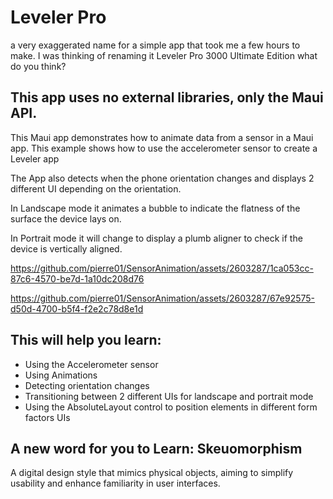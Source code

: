# Leveler Pro 
a very exaggerated name for a simple app that took me a few hours to make.
I was thinking of renaming it Leveler Pro 3000 Ultimate Edition what do you think?
## This app uses no external libraries, only the Maui API.

This Maui app demonstrates how to animate data from a sensor in a Maui app. 
This example shows how to use the accelerometer sensor to create a Leveler
app 

The App also detects when the phone orientation changes and displays 2 different UI depending on the orientation.

In Landscape mode it animates a bubble to indicate the flatness of the surface the device lays on. 

In Portrait mode it will change to display a plumb aligner to check if the device is vertically aligned.

https://github.com/pierre01/SensorAnimation/assets/2603287/1ca053cc-87c6-4570-be7d-1a10dc208d76

https://github.com/pierre01/SensorAnimation/assets/2603287/67e92575-d50d-4700-b5f4-f2e2c78d8e1d

## This will help you learn:
- Using the Accelerometer sensor
- Using Animations
- Detecting orientation changes
- Transitioning between 2 different UIs for landscape and portrait mode
- Using the AbsoluteLayout control to position elements in different form factors UIs

## A new word for you to Learn: Skeuomorphism 
A digital design style that mimics physical objects, aiming to simplify usability and enhance familiarity in user interfaces.



